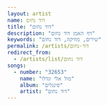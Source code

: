 ```yaml
---
layout: artist
name: דוד נחום
title: "דוד נחום"
description: "דף האמן דוד נחום"
keywords: "שירים, מוזיקה, דוד נחום"
permalink: /artists/דוד-נחום
redirect_from:
  - /artists/list/דוד נחום
songs:
  - number: "32653"
    name: "מול אלי וגדלו"
    album: "סינגלים"
    artist: "דוד נחום"
---
```

